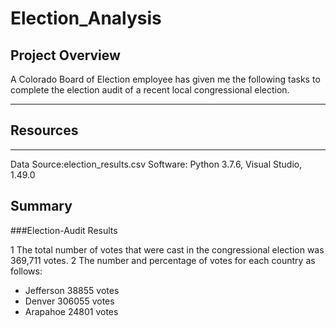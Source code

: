# Election_Analysis
## Project Overview
A  Colorado Board of Election employee has given me the following tasks to complete the election audit of a recent local congressional election.

---
## Resources
---
Data Source:election_results.csv
Software: Python 3.7.6, Visual Studio, 1.49.0
## Summary
###Election-Audit Results

1 The total number of votes that were cast in the congressional election was 369,711 votes.
2 The number and percentage of votes  for each country as follows:
  - Jefferson       38855 votes
  - Denver          306055 votes
  - Arapahoe        24801  votes
